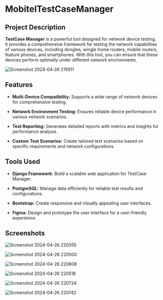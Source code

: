 # MobitelTestCaseManager

## Project Description

**TestCase Manager** is a powerful tool designed for network device testing. It provides a comprehensive framework for testing the network capabilities of various devices, including dongles, wingle home routers, mobile routers, feature phones, and smartphones. With this tool, you can ensure that these devices perform optimally under different network environments.

![Screenshot 2024-04-26 215911](https://github.com/Kameshbandara/MobitelTestCaseManager/assets/85399866/4a577118-6a32-4ce0-8321-2df40e36cd49)


## Features

- **Multi-Device Compatibility:** Supports a wide range of network devices for comprehensive testing.

- **Network Environment Testing:** Ensures reliable device performance in various network scenarios.

- **Test Reporting:** Generates detailed reports with metrics and insights for performance analysis.

- **Custom Test Scenarios:** Create tailored test scenarios based on specific requirements and network configurations.

## Tools Used

- **Django Framework:** Build a scalable web application for TestCase Manager.

- **PostgreSQL:** Manage data efficiently for reliable test results and configurations.

- **Bootstrap:** Create responsive and visually appealing user interfaces.

- **Figma:** Design and prototype the user interface for a user-friendly experience.

## Screenshots


![Screenshot 2024-04-26 220355](https://github.com/Kameshbandara/MobitelTestCaseManager/assets/85399866/579f6a92-a535-4c1b-9f28-5d0fb94d06bd)

![Screenshot 2024-04-26 220500](https://github.com/Kameshbandara/MobitelTestCaseManager/assets/85399866/41c157b8-3dea-4d65-8ea7-3756e41b5a13)

![Screenshot 2024-04-26 220608](https://github.com/Kameshbandara/MobitelTestCaseManager/assets/85399866/b9a60245-e846-4e09-8b6e-802c355a522b)

![Screenshot 2024-04-26 220518](https://github.com/Kameshbandara/MobitelTestCaseManager/assets/85399866/202c282e-6324-4578-85ee-21affc5d0410)

![Screenshot 2024-04-26 220724](https://github.com/Kameshbandara/MobitelTestCaseManager/assets/85399866/9479fad3-3fa2-4c4d-a057-6e8b3cb44ccb)

![Screenshot 2024-04-26 220742](https://github.com/Kameshbandara/MobitelTestCaseManager/assets/85399866/55178ae7-329d-4c0f-9e15-709fee1bbac0)

